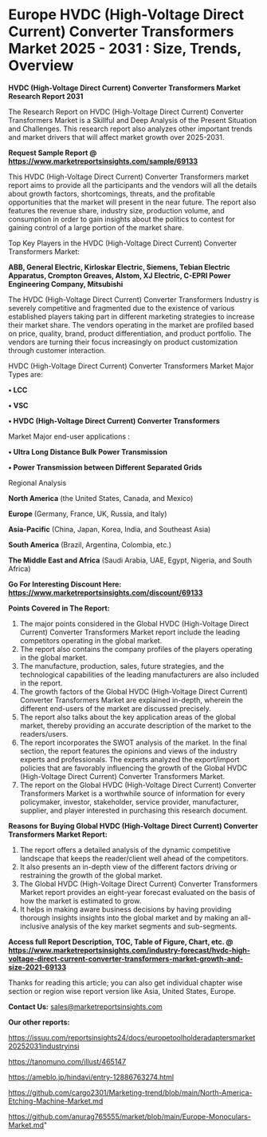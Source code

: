 # Europe HVDC (High-Voltage Direct Current) Converter Transformers Market 2025 - 2031 : Size, Trends, Overview

<strong>HVDC (High-Voltage Direct Current) Converter Transformers Market Research Report 2031</strong>

The Research Report on HVDC (High-Voltage Direct Current) Converter Transformers Market is a Skillful and Deep Analysis of the Present Situation and Challenges. This research report also analyzes other important trends and market drivers that will affect market growth over 2025-2031.

<strong>Request Sample Report @ <a href=https://www.marketreportsinsights.com/sample/69133>https://www.marketreportsinsights.com/sample/69133</a></strong>

This HVDC (High-Voltage Direct Current) Converter Transformers market report aims to provide all the participants and the vendors will all the details about growth factors, shortcomings, threats, and the profitable opportunities that the market will present in the near future. The report also features the revenue share, industry size, production volume, and consumption in order to gain insights about the politics to contest for gaining control of a large portion of the market share.

Top Key Players in the HVDC (High-Voltage Direct Current) Converter Transformers Market:

<strong>ABB, General Electric, Kirloskar Electric, Siemens, Tebian Electric Apparatus, Crompton Greaves, Alstom, XJ Electric, C-EPRI Power Engineering Company, Mitsubishi</strong>

The HVDC (High-Voltage Direct Current) Converter Transformers Industry is severely competitive and fragmented due to the existence of various established players taking part in different marketing strategies to increase their market share. The vendors operating in the market are profiled based on price, quality, brand, product differentiation, and product portfolio. The vendors are turning their focus increasingly on product customization through customer interaction.

HVDC (High-Voltage Direct Current) Converter Transformers Market Major Types are:

<strong>• LCC

• VSC

• HVDC (High-Voltage Direct Current) Converter Transformers</strong>

Market Major end-user applications :

<strong>• Ultra Long Distance Bulk Power Transmission

• Power Transmission between Different Separated Grids</strong>

Regional Analysis

</u><strong><b>North America</b></strong> (the United States, Canada, and Mexico)

<strong><b>Europe </b></strong>(Germany, France, UK, Russia, and Italy)

<strong><b>Asia-Pacific</b></strong> (China, Japan, Korea, India, and Southeast Asia)

<strong><b>South America</b></strong> (Brazil, Argentina, Colombia, etc.)

<strong><b>The Middle East and Africa</b></strong> (Saudi Arabia, UAE, Egypt, Nigeria, and South Africa)

<strong>Go For Interesting Discount Here: <a href=https://www.marketreportsinsights.com/discount/69133>https://www.marketreportsinsights.com/discount/69133</a></strong>

<strong>Points Covered in The Report:</strong>
<ol>
  <li>The major points considered in the Global HVDC (High-Voltage Direct Current) Converter Transformers Market report include the leading competitors operating in the global market.</li>
  <li>The report also contains the company profiles of the players operating in the global market.</li>
  <li>The manufacture, production, sales, future strategies, and the technological capabilities of the leading manufacturers are also included in the report.</li>
  <li>The growth factors of the Global HVDC (High-Voltage Direct Current) Converter Transformers Market are explained in-depth, wherein the different end-users of the market are discussed precisely.</li>
  <li>The report also talks about the key application areas of the global market, thereby providing an accurate description of the market to the readers/users.</li>
  <li>The report incorporates the SWOT analysis of the market. In the final section, the report features the opinions and views of the industry experts and professionals. The experts analyzed the export/import policies that are favorably influencing the growth of the Global HVDC (High-Voltage Direct Current) Converter Transformers Market.</li>
  <li>The report on the Global HVDC (High-Voltage Direct Current) Converter Transformers Market is a worthwhile source of information for every policymaker, investor, stakeholder, service provider, manufacturer, supplier, and player interested in purchasing this research document.</li>
</ol>
<strong>Reasons for Buying Global HVDC (High-Voltage Direct Current) Converter Transformers Market Report:</strong>

<ol>
  <li>The report offers a detailed analysis of the dynamic competitive landscape that keeps the reader/client well ahead of the competitors.</li>
  <li>It also presents an in-depth view of the different factors driving or restraining the growth of the global market.</li>
  <li>The Global HVDC (High-Voltage Direct Current) Converter Transformers Market report provides an eight-year forecast evaluated on the basis of how the market is estimated to grow.</li>
  <li>It helps in making aware business decisions by having providing thorough insights insights into the global market and by making an all-inclusive analysis of the key market segments and sub-segments.</li>
</ol>
<strong>Access full Report Description, TOC, Table of Figure, Chart, etc. @ <a href=https://www.marketreportsinsights.com/industry-forecast/hvdc-high-voltage-direct-current-converter-transformers-market-growth-and-size-2021-69133>https://www.marketreportsinsights.com/industry-forecast/hvdc-high-voltage-direct-current-converter-transformers-market-growth-and-size-2021-69133</a></strong>


Thanks for reading this article; you can also get individual chapter wise section or region wise report version like Asia, United States, Europe.

<strong>Contact Us:</strong>
sales@marketreportsinsights.com

<strong>Our other reports:</strong>

<a href=https://issuu.com/reportsinsights24/docs/europetoolholderadaptersmarket20252031industryinsi>https://issuu.com/reportsinsights24/docs/europetoolholderadaptersmarket20252031industryinsi</a>

<a href=https://tanomuno.com/illust/465147>https://tanomuno.com/illust/465147</a>

<a href=https://ameblo.jp/hindavi/entry-12886763274.html>https://ameblo.jp/hindavi/entry-12886763274.html</a>

<a href=https://github.com/cargo2301/Marketing-trend/blob/main/North-America-Etching-Machine-Market.md>https://github.com/cargo2301/Marketing-trend/blob/main/North-America-Etching-Machine-Market.md</a>

<a href=https://github.com/anurag765555/market/blob/main/Europe-Monoculars-Market.md>https://github.com/anurag765555/market/blob/main/Europe-Monoculars-Market.md</a>"
